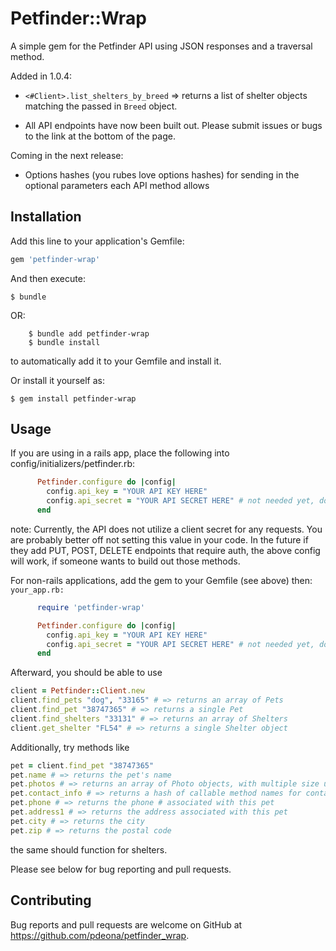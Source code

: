 # Petfinder::Wrap

A simple gem for the Petfinder API using JSON responses and a traversal method.

Added in 1.0.4:
* `<#Client>.list_shelters_by_breed` => returns a list of shelter objects matching the passed in `Breed` object.

* All API endpoints have now been built out. Please submit issues or bugs to the link at the bottom of the page.

Coming in the next release:

* Options hashes (you rubes love options hashes) for sending in the optional parameters each API method allows


## Installation

Add this line to your application's Gemfile:

```ruby
gem 'petfinder-wrap'
```

And then execute:

    $ bundle

OR:
```
    $ bundle add petfinder-wrap
    $ bundle install
```
to automatically add it to your Gemfile and install it.

Or install it yourself as:

    $ gem install petfinder-wrap

## Usage

If you are using in a rails app, place the following
into config/initializers/petfinder.rb:

```ruby
      Petfinder.configure do |config|
        config.api_key = "YOUR API KEY HERE"
        config.api_secret = "YOUR API SECRET HERE" # not needed yet, do not use
      end
```

note: Currently, the API does not utilize a client secret for any requests. You are probably better off not setting this value in your code. In the future if they add PUT, POST, DELETE endpoints that require auth, the above config will work, if someone wants to build out those methods.

For non-rails applications, add the gem to your Gemfile (see above) then:
`your_app.rb:`
```ruby
      require 'petfinder-wrap'

      Petfinder.configure do |config|
        config.api_key = "YOUR API KEY HERE"
        config.api_secret = "YOUR API SECRET HERE" # not needed yet, do not use
      end
```

Afterward, you should be able to use
```ruby
client = Petfinder::Client.new
client.find_pets "dog", "33165" # => returns an array of Pets
client.find_pet "38747365" # => returns a single Pet
client.find_shelters "33131" # => returns an array of Shelters
client.get_shelter "FL54" # => returns a single Shelter object
```


Additionally, try methods like
```ruby
pet = client.find_pet "38747365"
pet.name # => returns the pet's name
pet.photos # => returns an array of Photo objects, with multiple size urls accessible by .small, .medium, .large, .thumbnail, .tiny
pet.contact_info # => returns a hash of callable method names for contact info
pet.phone # => returns the phone # associated with this pet
pet.address1 # => returns the address associated with this pet
pet.city # => returns the city
pet.zip # => returns the postal code
```
the same should function for shelters.

Please see below for bug reporting and pull requests.
## Contributing

Bug reports and pull requests are welcome on GitHub at https://github.com/pdeona/petfinder_wrap.
